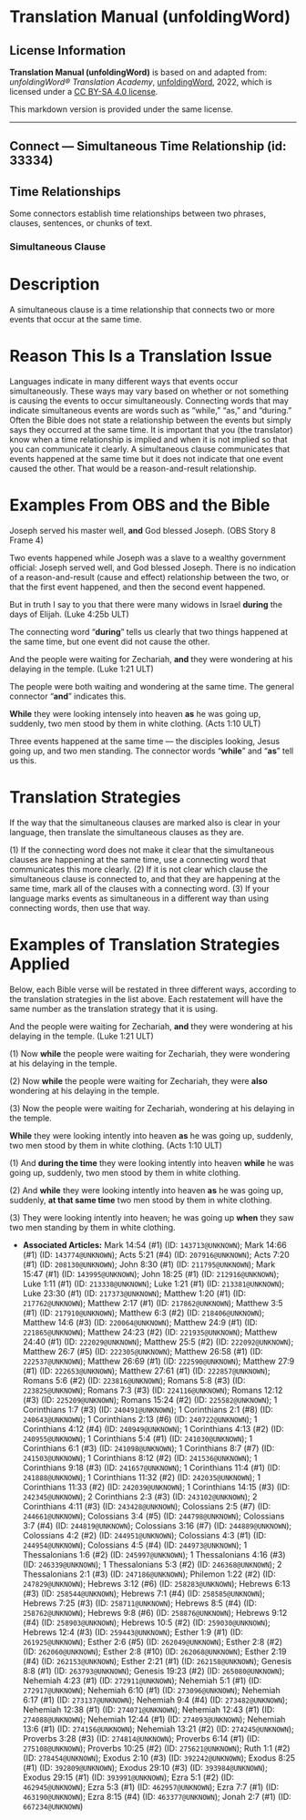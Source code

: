 # Translation Manual (unfoldingWord)

## License Information

**Translation Manual (unfoldingWord)** is based on and adapted from: _unfoldingWord® Translation Academy_, [unfoldingWord](https://unfoldingword.org/utw), 2022, which is licensed under a [CC BY-SA 4.0 license](https://creativecommons.org/licenses/by-sa/4.0/legalcode.en).

This markdown version is provided under the same license.



--------------------------------

## Connect — Simultaneous Time Relationship (id: 33334)

Time Relationships
------------------

Some connectors establish time relationships between two phrases, clauses, sentences, or chunks of text.

### Simultaneous Clause

Description
===========

A simultaneous clause is a time relationship that connects two or more events that occur at the same time.

Reason This Is a Translation Issue
==================================

Languages indicate in many different ways that events occur simultaneously. These ways may vary based on whether or not something is causing the events to occur simultaneously. Connecting words that may indicate simultaneous events are words such as “while,” “as,” and “during.” Often the Bible does not state a relationship between the events but simply says they occurred at the same time. It is important that you (the translator) know when a time relationship is implied and when it is not implied so that you can communicate it clearly. A simultaneous clause communicates that events happened at the same time but it does not indicate that one event caused the other. That would be a reason\-and\-result relationship.

Examples From OBS and the Bible
===============================

Joseph served his master well, **and** God blessed Joseph. (OBS Story 8 Frame 4\)

Two events happened while Joseph was a slave to a wealthy government official: Joseph served well, and God blessed Joseph. There is no indication of a reason\-and\-result (cause and effect) relationship between the two, or that the first event happened, and then the second event happened.

But in truth I say to you that there were many widows in Israel **during** the days of Elijah. (Luke 4:25b ULT)

The connecting word “**during**” tells us clearly that two things happened at the same time, but one event did not cause the other.

And the people were waiting for Zechariah, **and** they were wondering at his delaying in the temple. (Luke 1:21 ULT)

The people were both waiting and wondering at the same time. The general connector “**and**” indicates this.

**While** they were looking intensely into heaven **as** he was going up, suddenly, two men stood by them in white clothing. (Acts 1:10 ULT)

Three events happened at the same time — the disciples looking, Jesus going up, and two men standing. The connector words “**while**” and “**as**” tell us this.

Translation Strategies
======================

If the way that the simultaneous clauses are marked also is clear in your language, then translate the simultaneous clauses as they are.

(1\) If the connecting word does not make it clear that the simultaneous clauses are happening at the same time, use a connecting word that communicates this more clearly. (2\) If it is not clear which clause the simultaneous clause is connected to, and that they are happening at the same time, mark all of the clauses with a connecting word. (3\) If your language marks events as simultaneous in a different way than using connecting words, then use that way.

Examples of Translation Strategies Applied
==========================================

Below, each Bible verse will be restated in three different ways, according to the translation strategies in the list above. Each restatement will have the same number as the translation strategy that it is using.

And the people were waiting for Zechariah, **and** they were wondering at his delaying in the temple. (Luke 1:21 ULT)

(1\) Now **while** the people were waiting for Zechariah, they were wondering at his delaying in the temple.

(2\) Now **while** the people were waiting for Zechariah, they were **also** wondering at his delaying in the temple.

(3\) Now the people were waiting for Zechariah, wondering at his delaying in the temple.

**While** they were looking intently into heaven **as** he was going up, suddenly, two men stood by them in white clothing. (Acts 1:10 ULT)

(1\) And **during the time** they were looking intently into heaven **while** he was going up, suddenly, two men stood by them in white clothing.

(2\) And **while** they were looking intently into heaven **as** he was going up, suddenly, **at that same time** two men stood by them in white clothing.

(3\) They were looking intently into heaven; he was going up **when** they saw two men standing by them in white clothing.

* **Associated Articles:** Mark 14:54 (#1) (ID: `143713@UNKNOWN`); Mark 14:66 (#1) (ID: `143774@UNKNOWN`); Acts 5:21 (#4) (ID: `207916@UNKNOWN`); Acts 7:20 (#1) (ID: `208130@UNKNOWN`); John 8:30 (#1) (ID: `211795@UNKNOWN`); Mark 15:47 (#1) (ID: `143995@UNKNOWN`); John 18:25 (#1) (ID: `212916@UNKNOWN`); Luke 1:11 (#1) (ID: `213338@UNKNOWN`); Luke 1:21 (#1) (ID: `213381@UNKNOWN`); Luke 23:30 (#1) (ID: `217373@UNKNOWN`); Matthew 1:20 (#1) (ID: `217762@UNKNOWN`); Matthew 2:17 (#1) (ID: `217862@UNKNOWN`); Matthew 3:5 (#1) (ID: `217910@UNKNOWN`); Matthew 6:3 (#2) (ID: `218406@UNKNOWN`); Matthew 14:6 (#3) (ID: `220064@UNKNOWN`); Matthew 24:9 (#1) (ID: `221865@UNKNOWN`); Matthew 24:23 (#2) (ID: `221935@UNKNOWN`); Matthew 24:40 (#1) (ID: `222029@UNKNOWN`); Matthew 25:5 (#2) (ID: `222092@UNKNOWN`); Matthew 26:7 (#5) (ID: `222305@UNKNOWN`); Matthew 26:58 (#1) (ID: `222537@UNKNOWN`); Matthew 26:69 (#1) (ID: `222590@UNKNOWN`); Matthew 27:9 (#1) (ID: `222653@UNKNOWN`); Matthew 27:61 (#1) (ID: `222857@UNKNOWN`); Romans 5:6 (#2) (ID: `223816@UNKNOWN`); Romans 5:8 (#3) (ID: `223825@UNKNOWN`); Romans 7:3 (#3) (ID: `224116@UNKNOWN`); Romans 12:12 (#3) (ID: `225209@UNKNOWN`); Romans 15:24 (#2) (ID: `225582@UNKNOWN`); 1 Corinthians 1:7 (#3) (ID: `240491@UNKNOWN`); 1 Corinthians 2:1 (#8) (ID: `240643@UNKNOWN`); 1 Corinthians 2:13 (#6) (ID: `240722@UNKNOWN`); 1 Corinthians 4:12 (#4) (ID: `240949@UNKNOWN`); 1 Corinthians 4:13 (#2) (ID: `240955@UNKNOWN`); 1 Corinthians 5:4 (#1) (ID: `241030@UNKNOWN`); 1 Corinthians 6:1 (#3) (ID: `241098@UNKNOWN`); 1 Corinthians 8:7 (#7) (ID: `241503@UNKNOWN`); 1 Corinthians 8:12 (#2) (ID: `241536@UNKNOWN`); 1 Corinthians 9:18 (#3) (ID: `241657@UNKNOWN`); 1 Corinthians 11:4 (#1) (ID: `241888@UNKNOWN`); 1 Corinthians 11:32 (#2) (ID: `242035@UNKNOWN`); 1 Corinthians 11:33 (#2) (ID: `242039@UNKNOWN`); 1 Corinthians 14:15 (#3) (ID: `242345@UNKNOWN`); 2 Corinthians 2:3 (#3) (ID: `243102@UNKNOWN`); 2 Corinthians 4:11 (#3) (ID: `243428@UNKNOWN`); Colossians 2:5 (#7) (ID: `244661@UNKNOWN`); Colossians 3:4 (#5) (ID: `244798@UNKNOWN`); Colossians 3:7 (#4) (ID: `244819@UNKNOWN`); Colossians 3:16 (#7) (ID: `244889@UNKNOWN`); Colossians 4:2 (#2) (ID: `244951@UNKNOWN`); Colossians 4:3 (#1) (ID: `244954@UNKNOWN`); Colossians 4:5 (#4) (ID: `244973@UNKNOWN`); 1 Thessalonians 1:6 (#2) (ID: `245997@UNKNOWN`); 1 Thessalonians 4:16 (#3) (ID: `246339@UNKNOWN`); 1 Thessalonians 5:3 (#2) (ID: `246368@UNKNOWN`); 2 Thessalonians 2:1 (#3) (ID: `247186@UNKNOWN`); Philemon 1:22 (#2) (ID: `247829@UNKNOWN`); Hebrews 3:12 (#6) (ID: `258283@UNKNOWN`); Hebrews 6:13 (#3) (ID: `258544@UNKNOWN`); Hebrews 7:1 (#4) (ID: `258585@UNKNOWN`); Hebrews 7:25 (#3) (ID: `258711@UNKNOWN`); Hebrews 8:5 (#4) (ID: `258762@UNKNOWN`); Hebrews 9:8 (#6) (ID: `258876@UNKNOWN`); Hebrews 9:12 (#4) (ID: `258903@UNKNOWN`); Hebrews 10:5 (#2) (ID: `259030@UNKNOWN`); Hebrews 12:4 (#3) (ID: `259443@UNKNOWN`); Esther 1:9 (#1) (ID: `261925@UNKNOWN`); Esther 2:6 (#5) (ID: `262049@UNKNOWN`); Esther 2:8 (#2) (ID: `262060@UNKNOWN`); Esther 2:8 (#10) (ID: `262068@UNKNOWN`); Esther 2:19 (#4) (ID: `262153@UNKNOWN`); Esther 2:21 (#1) (ID: `262158@UNKNOWN`); Genesis 8:8 (#1) (ID: `263793@UNKNOWN`); Genesis 19:23 (#2) (ID: `265080@UNKNOWN`); Nehemiah 4:23 (#1) (ID: `272911@UNKNOWN`); Nehemiah 5:1 (#1) (ID: `272917@UNKNOWN`); Nehemiah 6:10 (#1) (ID: `273096@UNKNOWN`); Nehemiah 6:17 (#1) (ID: `273137@UNKNOWN`); Nehemiah 9:4 (#4) (ID: `273482@UNKNOWN`); Nehemiah 12:38 (#1) (ID: `274071@UNKNOWN`); Nehemiah 12:43 (#1) (ID: `274088@UNKNOWN`); Nehemiah 12:44 (#1) (ID: `274093@UNKNOWN`); Nehemiah 13:6 (#1) (ID: `274156@UNKNOWN`); Nehemiah 13:21 (#2) (ID: `274245@UNKNOWN`); Proverbs 3:28 (#3) (ID: `274814@UNKNOWN`); Proverbs 6:14 (#1) (ID: `275108@UNKNOWN`); Proverbs 10:25 (#2) (ID: `275621@UNKNOWN`); Ruth 1:1 (#2) (ID: `278454@UNKNOWN`); Exodus 2:10 (#3) (ID: `392242@UNKNOWN`); Exodus 8:25 (#1) (ID: `392809@UNKNOWN`); Exodus 29:10 (#3) (ID: `393984@UNKNOWN`); Exodus 29:15 (#1) (ID: `393991@UNKNOWN`); Ezra 5:1 (#2) (ID: `462945@UNKNOWN`); Ezra 5:3 (#1) (ID: `462957@UNKNOWN`); Ezra 7:7 (#1) (ID: `463190@UNKNOWN`); Ezra 8:15 (#4) (ID: `463377@UNKNOWN`); Jonah 2:7 (#1) (ID: `667234@UNKNOWN`)

